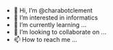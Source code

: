- 👋 Hi, I’m @charabotclement
- 👀 I’m interested in  informatics
- 🌱 I’m currently learning ...
- 💞️ I’m looking to collaborate on ...
- 📫 How to reach me ...

<!---
charabotclement/charabotclement is a ✨ special ✨ repository because its `README.md` (this file) appears on your GitHub profile.
You can click the Preview link to take a look at your changes.
--->
